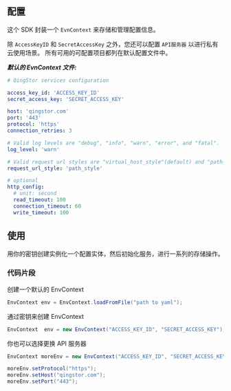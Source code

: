## 配置

这个 SDK 封装一个 `EvnContext` 来存储和管理配置信息。

除 `AccessKeyID` 和 `SecretAccessKey` 之外，您还可以配置 `API服务器` 以进行私有云使用场景。 所有可用的可配置项目都列在默认配置文件中。

___默认的 EvnContext 文件:___

``` yaml
# QingStor services configuration

access_key_id: 'ACCESS_KEY_ID'
secret_access_key: 'SECRET_ACCESS_KEY'

host: 'qingstor.com'
port: '443'
protocol: 'https'
connection_retries: 3

# Valid log levels are "debug", "info", "warn", "error", and "fatal".
log_level: 'warn'

# Valid request url styles are "virtual_host_style"(default) and "path_style"
request_url_style: 'path_style'

# optional
http_config:
  # unit: second
  read_timeout: 100
  connection_timeout: 60
  write_timeout: 100
```

## 使用

用你的密钥创建实例化一个配置实体，然后初始化服务，进行一系列的存储操作。

### 代码片段

创建一个默认的 EnvContext

``` java
EnvContext env = EnvContext.loadFromFile("path to yaml");
```

通过密钥来创建 EnvContext

``` java
EnvContext  env = new EnvContext("ACCESS_KEY_ID", "SECRET_ACCESS_KEY");
```

你也可以选择更换 API 服务器

``` java
EnvContext moreEnv = new EnvContext("ACCESS_KEY_ID", "SECRET_ACCESS_KEY");

moreEnv.setProtocol("https");
moreEnv.setHost("qingstor.com");
moreEnv.setPort("443");
```
